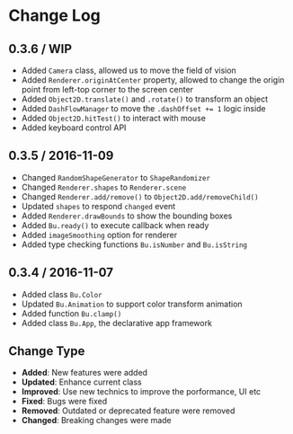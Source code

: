 Change Log
==========

## 0.3.6 / WIP

- Added `Camera` class, allowed us to move the field of vision
- Added `Renderer.originAtCenter` property, allowed to change
    the origin point from left-top corner to the screen center
- Added `Object2D.translate()` and `.rotate()` to transform an object
- Added `DashFlowManager` to move the `.dashOffset += 1` logic inside
- Added `Object2D.hitTest()` to interact with mouse
- Added keyboard control API


## 0.3.5 / 2016-11-09

- Changed `RandomShapeGenerator` to `ShapeRandomizer`
- Changed `Renderer.shapes` to `Renderer.scene`
- Changed `Renderer.add/remove()` to `Object2D.add/removeChild()`
- Updated `shapes` to respond `changed` event
- Added `Renderer.drawBounds` to show the bounding boxes
- Added `Bu.ready()` to execute callback when ready
- Added `imageSmoothing` option for renderer
- Added type checking functions `Bu.isNumber` and `Bu.isString`


## 0.3.4 / 2016-11-07

- Added class `Bu.Color`
- Updated `Bu.Animation` to support color transform animation
- Added function `Bu.clamp()`
- Added class `Bu.App`, the declarative app framework


## Change Type

- **Added**: New features were added
- **Updated**: Enhance current class
- **Improved**: Use new technics to improve the porformance, UI etc
- **Fixed**: Bugs were fixed
- **Removed**: Outdated or deprecated feature were removed
- **Changed**: Breaking changes were made
